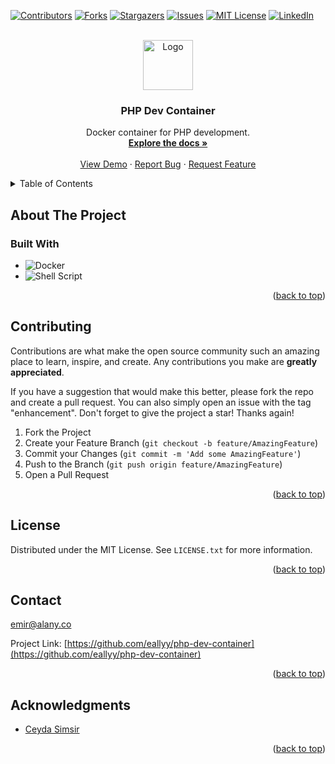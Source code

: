 <a name="readme-top"></a>
<!-- PROJECT SHIELDS -->
[![Contributors][contributors-shield]][contributors-url]
[![Forks][forks-shield]][forks-url]
[![Stargazers][stars-shield]][stars-url]
[![Issues][issues-shield]][issues-url]
[![MIT License][license-shield]][license-url]
[![LinkedIn][linkedin-shield]][linkedin-url]



<!-- PROJECT LOGO -->
<br />
<div align="center">
  <a href="https://github.com/eallyy/php-dev-container">
    <img src="https://variwiki.com/images/a/a1/Docker.png" alt="Logo" width="80" height="80">
  </a>

<h3 align="center">PHP Dev Container</h3>

  <p align="center">
    Docker container for PHP development.
    <br />
    <a href="https://github.com/eallyy/php-dev-container"><strong>Explore the docs »</strong></a>
    <br />
    <br />
    <a href="https://github.com/eallyy/php-dev-container">View Demo</a>
    ·
    <a href="https://github.com/eallyy/php-dev-container/issues">Report Bug</a>
    ·
    <a href="https://github.com/eallyy/php-dev-container/issues">Request Feature</a>
  </p>
</div>



<!-- TABLE OF CONTENTS -->
<details>
  <summary>Table of Contents</summary>
  <ol>
    <li>
      <a href="#about-the-project">About The Project</a>
      <ul>
        <li><a href="#built-with">Built With</a></li>
      </ul>
    </li>
    <!--
    <li>
      <a href="#getting-started">Getting Started</a>
      <ul>
        <li><a href="#prerequisites">Prerequisites</a></li>
        <li><a href="#installation">Installation</a></li>
      </ul>
    </li>
    <li><a href="#usage">Usage</a></li>
    <li><a href="#roadmap">Roadmap</a></li>
    -->
    <li><a href="#contributing">Contributing</a></li>
    <li><a href="#license">License</a></li>
    <li><a href="#contact">Contact</a></li>
  </ol>
</details>



<!-- ABOUT THE PROJECT -->
## About The Project

### Built With

* ![Docker](https://img.shields.io/badge/docker-%230db7ed.svg?style=for-the-badge&logo=docker&logoColor=white)
* ![Shell Script](https://img.shields.io/badge/shell_script-%23121011.svg?style=for-the-badge&logo=gnu-bash&logoColor=white)

<p align="right">(<a href="#readme-top">back to top</a>)</p>



<!-- GETTING STARTED 
## Getting Started

This is an example of how you may give instructions on setting up your project locally.
To get a local copy up and running follow these simple example steps.

### Prerequisites

This is an example of how to list things you need to use the software and how to install them.
* npm
  ```sh
  npm install npm@latest -g
  ```

### Installation

1. Get a free API Key at [https://example.com](https://example.com)
2. Clone the repo
   ```sh
   git clone https://github.com/eallyy/php-dev-container.git
   ```
3. Install NPM packages
   ```sh
   npm install
   ```
4. Enter your API in `config.js`
   ```js
   const API_KEY = 'ENTER YOUR API';
   ```

<p align="right">(<a href="#readme-top">back to top</a>)</p>

-->

<!-- USAGE EXAMPLES 
## Usage

Use this space to show useful examples of how a project can be used. Additional screenshots, code examples and demos work well in this space. You may also link to more resources.

_For more examples, please refer to the [Documentation](https://example.com)_

<p align="right">(<a href="#readme-top">back to top</a>)</p>

-->

<!-- ROADMAP 
## Roadmap

- [ ] Feature 1
- [ ] Feature 2
- [ ] Feature 3
    - [ ] Nested Feature

See the [open issues](https://github.com/eallyy/php-dev-container/issues) for a full list of proposed features (and known issues).

<p align="right">(<a href="#readme-top">back to top</a>)</p>

-->

<!-- CONTRIBUTING -->
## Contributing

Contributions are what make the open source community such an amazing place to learn, inspire, and create. Any contributions you make are **greatly appreciated**.

If you have a suggestion that would make this better, please fork the repo and create a pull request. You can also simply open an issue with the tag "enhancement".
Don't forget to give the project a star! Thanks again!

1. Fork the Project
2. Create your Feature Branch (`git checkout -b feature/AmazingFeature`)
3. Commit your Changes (`git commit -m 'Add some AmazingFeature'`)
4. Push to the Branch (`git push origin feature/AmazingFeature`)
5. Open a Pull Request

<p align="right">(<a href="#readme-top">back to top</a>)</p>

<!-- LICENSE -->
## License

Distributed under the MIT License. See `LICENSE.txt` for more information.

<p align="right">(<a href="#readme-top">back to top</a>)</p>



<!-- CONTACT -->
## Contact

emir@alany.co

Project Link: [https://github.com/eallyy/php-dev-container](https://github.com/eallyy/php-dev-container)

<p align="right">(<a href="#readme-top">back to top</a>)</p>



<!-- ACKNOWLEDGMENTS -->
## Acknowledgments

* [Ceyda Simsir](https://www.linkedin.com/in/ceyda-%C5%9Fim%C5%9Fir-395552252/)

<p align="right">(<a href="#readme-top">back to top</a>)</p>

<!-- MARKDOWN LINKS & IMAGES -->
<!-- https://www.markdownguide.org/basic-syntax/#reference-style-links -->
[contributors-shield]: https://img.shields.io/github/contributors/eallyy/php-dev-container.svg?style=for-the-badge
[contributors-url]: https://github.com/eallyy/php-dev-container/graphs/contributors
[forks-shield]: https://img.shields.io/github/forks/eallyy/php-dev-container.svg?style=for-the-badge
[forks-url]: https://github.com/eallyy/php-dev-container/network/members
[stars-shield]: https://img.shields.io/github/stars/eallyy/php-dev-container.svg?style=for-the-badge
[stars-url]: https://github.com/eallyy/php-dev-container/stargazers
[issues-shield]: https://img.shields.io/github/issues/eallyy/php-dev-container.svg?style=for-the-badge
[issues-url]: https://github.com/eallyy/php-dev-container/issues
[license-shield]: https://img.shields.io/github/license/eallyy/php-dev-container.svg?style=for-the-badge
[license-url]: https://github.com/eallyy/php-dev-container/blob/master/LICENSE.txt
[linkedin-shield]: https://img.shields.io/badge/-LinkedIn-black.svg?style=for-the-badge&logo=linkedin&colorB=555
[linkedin-url]: https://linkedin.com/in/emir-alanyalioglu

